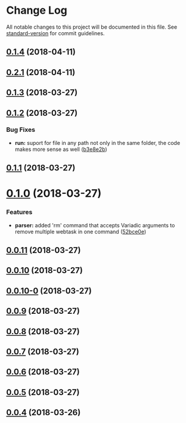 # Change Log

All notable changes to this project will be documented in this file. See [standard-version](https://github.com/conventional-changelog/standard-version) for commit guidelines.

<a name="0.1.4"></a>
## [0.1.4](https://github.com/ildella/wt-cli-workflow/compare/v0.2.1...v0.1.4) (2018-04-11)



<a name="0.2.1"></a>
## [0.2.1](https://github.com/ildella/wt-cli-workflow/compare/v0.2.0...v0.2.1) (2018-04-11)



<a name="0.1.3"></a>
## [0.1.3](https://github.com/ildella/wt-cli-workflow/compare/v0.1.2...v0.1.3) (2018-03-27)



<a name="0.1.2"></a>
## [0.1.2](https://github.com/ildella/wt-cli-workflow/compare/v0.1.1...v0.1.2) (2018-03-27)


### Bug Fixes

* **run:** suport for file in any path not only in the same folder, the code makes more sense as well ([b3e8e2b](https://github.com/ildella/wt-cli-workflow/commit/b3e8e2b))



<a name="0.1.1"></a>
## [0.1.1](https://github.com/ildella/wt-cli-workflow/compare/v0.1.0...v0.1.1) (2018-03-27)



<a name="0.1.0"></a>
# [0.1.0](https://github.com/ildella/wt-cli-workflow/compare/v0.0.11...v0.1.0) (2018-03-27)


### Features

* **parser:** added 'rm' command that accepts Variadic arguments to remove multiple webtask in one command ([52bce0e](https://github.com/ildella/wt-cli-workflow/commit/52bce0e))



<a name="0.0.11"></a>
## [0.0.11](https://github.com/ildella/wt-cli-workflow/compare/v0.0.10...v0.0.11) (2018-03-27)



<a name="0.0.10"></a>
## [0.0.10](https://github.com/ildella/wt-cli-workflow/compare/v0.0.10-0...v0.0.10) (2018-03-27)



<a name="0.0.10-0"></a>
## [0.0.10-0](https://github.com/ildella/wt-cli-workflow/compare/v0.0.9...v0.0.10-0) (2018-03-27)



<a name="0.0.9"></a>
## [0.0.9](https://github.com/ildella/wt-cli-workflow/compare/v0.0.8...v0.0.9) (2018-03-27)



<a name="0.0.8"></a>
## [0.0.8](https://github.com/ildella/wt-cli-workflow/compare/v0.0.7...v0.0.8) (2018-03-27)



<a name="0.0.7"></a>
## [0.0.7](https://github.com/ildella/wt-cli-workflow/compare/v0.0.6...v0.0.7) (2018-03-27)



<a name="0.0.6"></a>
## [0.0.6](https://github.com/ildella/wt-cli-workflow/compare/v0.0.5...v0.0.6) (2018-03-27)



<a name="0.0.5"></a>
## [0.0.5](https://github.com/ildella/wt-cli-workflow/compare/v0.0.4...v0.0.5) (2018-03-27)



<a name="0.0.4"></a>
## [0.0.4](https://github.com/ildella/wt-cli-workflow/compare/v0.0.3...v0.0.4) (2018-03-26)
